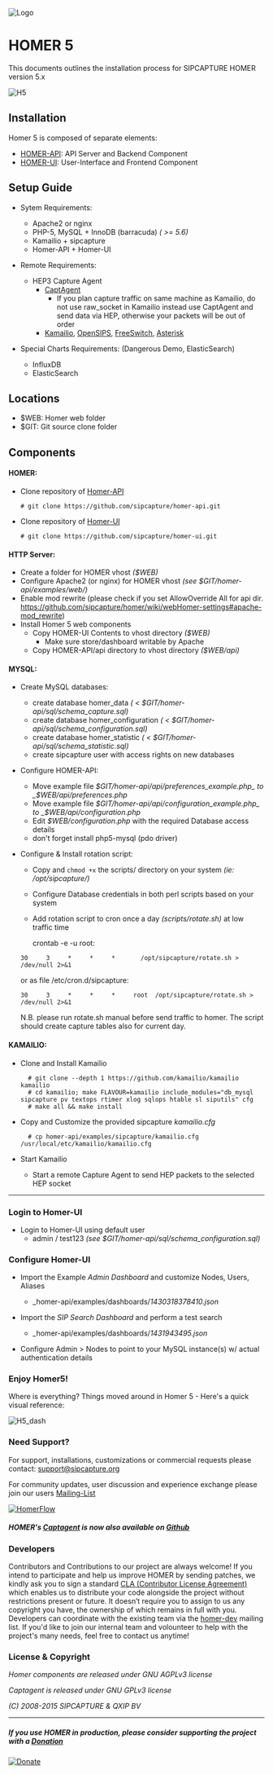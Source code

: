 ![Logo](http://sipcapture.org/data/images/sipcapture_header.png)

# HOMER 5 
This documents outlines the installation process for SIPCAPTURE HOMER version 5.x

![H5](http://i.imgur.com/G5LF1Wl.png)

## Installation

Homer 5 is composed of separate elements:
 * [HOMER-API](https://github.com/sipcapture/homer-api): API Server and Backend Component
 * [HOMER-UI](https://github.com/sipcapture/homer-ui):  User-Interface and Frontend Component

## Setup Guide

* Sytem Requirements:
	- Apache2 or nginx 
	- PHP-5, MySQL + InnoDB (barracuda) _( >= 5.6)_
	- Kamailio + sipcapture 
	- Homer-API + Homer-UI

* Remote Requirements:
	- HEP3 Capture Agent
		- [CaptAgent](https://github.com/sipcapture/captagent)
			- If you plan capture traffic on same machine as Kamailio, do not use raw_socket in Kamailio instead use CaptAgent and send data via HEP, otherwise your packets will be out of order
		- [Kamailio](https://github.com/kamailio/kamailio), [OpenSIPS](http://opensips.org/), [FreeSwitch](http://freeswitch.org/), [Asterisk](http://www.asterisk.org/)

* Special Charts Requirements: (Dangerous Demo, ElasticSearch)
	- InfluxDB
	- ElasticSearch

## Locations

* $WEB: Homer web folder
* $GIT: Git source clone folder

## Components

#### HOMER:

* Clone repository of [Homer-API](https://github.com/sipcapture/homer-api)
	 
	 ```# git clone https://github.com/sipcapture/homer-api.git```
		
* Clone repository of [Homer-UI](https://github.com/sipcapture/homer-ui)
	 
	 ```# git clone https://github.com/sipcapture/homer-ui.git```

#### HTTP Server:
* Create a folder for HOMER vhost _($WEB)_
* Configure Apache2 (or nginx) for HOMER vhost _(see $GIT/homer-api/examples/web/)_
* Enable mod rewrite (please check if you set AllowOverride All for api dir. https://github.com/sipcapture/homer/wiki/webHomer-settings#apache-mod_rewrite)
* Install Homer 5 web components
	* Copy HOMER-UI Contents to vhost directory  _($WEB)_
		* Make sure store/dashboard writable by Apache
	* Copy HOMER-API/api directory to vhost directory  _($WEB/api)_


#### MYSQL:
* Create MySQL databases:
	* create database homer_data _( < $GIT/homer-api/sql/schema_capture.sql)_
	* create database homer_configuration _( < $GIT/homer-api/sql/schema_configuration.sql)_
	* create database homer_statistic _( < $GIT/homer-api/sql/schema_statistic.sql)_
	* create sipcapture user with access rights on new databases

* Configure HOMER-API:
	* Move example file _$GIT/homer-api/api/preferences_example.php_ to _$WEB/api/preferences.php_
	* Move example file _$GIT/homer-api/api/configuration_example.php_ to _$WEB/api/configuration.php_
	* Edit _$WEB/configuration.php_ with the required Database access details
	* don't forget install php5-mysql (pdo driver)

* Configure & Install rotation script:
	* Copy and ```chmod +x``` the scripts/ directory on your system _(ie: /opt/sipcapture/)_
	* Configure Database credentials in both perl scripts based on your system
	* Add rotation script to cron once a day _(scripts/rotate.sh)_ at low traffic time

        crontab -e -u root:
        
	```30     3     *     *     *       /opt/sipcapture/rotate.sh > /dev/null 2>&1```

	or as file /etc/cron.d/sipcapture:
	
	```30     3     *     *     *     root  /opt/sipcapture/rotate.sh > /dev/null 2>&1```

	N.B. please run rotate.sh manual before send traffic to homer. The script should create capture tables also for current day.
	
#### KAMAILIO:
* Clone and Install Kamailio

		# git clone --depth 1 https://github.com/kamailio/kamailio kamailio
		# cd kamailio; make FLAVOUR=kamailio include_modules="db_mysql sipcapture pv textops rtimer xlog sqlops htable sl siputils" cfg
		# make all && make install

		
* Copy and Customize the provided sipcapture _kamailio.cfg_

		# cp homer-api/examples/sipcapture/kamailio.cfg /usr/local/etc/kamailio/kamailio.cfg
		
* Start Kamailio
	* Start a remote Capture Agent to send HEP packets to the selected HEP socket


-----------------

### Login to Homer-UI

* Login to Homer-UI using default user
	* admin / test123 _(see $GIT/homer-api/sql/schema_configuration.sql)_

### Configure Homer-UI

* Import the Example _Admin Dashboard_ and customize Nodes, Users, Aliases
	* _homer-api/examples/dashboards/_1430318378410.json_
* Import the _SIP Search Dashboard_ and perform a test search
	* _homer-api/examples/dashboards/_1431943495.json_

* Configure Admin > Nodes to point to your MySQL instance(s) w/ actual authentication details

### Enjoy Homer5!

Where is everything? Things moved around in Homer 5 - Here's a quick visual reference:

![H5_dash](http://i.imgur.com/CT1BBGD.png)

### Need Support?
For support, installations, customizations or commercial requests please contact: support@sipcapture.org

For community updates, user discussion and experience exchange please join our users   [Mailing-List](https://groups.google.com/forum/#!forum/homer-discuss)

[![HomerFlow](http://i.imgur.com/U7UBI.png)](http://sipcapture.org)

##### HOMER's [Captagent](http://github.com/sipcapture/captagent) is now also available on [Github](http://github.com/sipcapture/captagent)

### Developers
Contributors and Contributions to our project are always welcome! If you intend to participate and help us improve HOMER by sending patches, we kindly ask you to sign a standard [CLA (Contributor License Agreement)](http://cla.qxip.net) which enables us to distribute your code alongside the project without restrictions present or future. It doesn’t require you to assign to us any copyright you have, the ownership of which remains in full with you. Developers can coordinate with the existing team via the [homer-dev](http://groups.google.com/group/homer-dev) mailing list. If you'd like to join our internal team and volounteer to help with the project's many needs, feel free to contact us anytime!




### License & Copyright

*Homer components are released under GNU AGPLv3 license*

*Captagent is released under GNU GPLv3 license*

*(C) 2008-2015 SIPCAPTURE & QXIP BV*

----------

##### If you use HOMER in production, please consider supporting the project with a [Donation](https://www.paypal.com/cgi-bin/webscr?cmd=_donations&business=donation%40sipcapture%2eorg&lc=US&item_name=SIPCAPTURE&no_note=0&currency_code=EUR&bn=PP%2dDonationsBF%3abtn_donateCC_LG%2egif%3aNonHostedGuest)

[![Donate](https://www.paypalobjects.com/en_US/i/btn/btn_donateCC_LG.gif)](https://www.paypal.com/cgi-bin/webscr?cmd=_donations&business=donation%40sipcapture%2eorg&lc=US&item_name=SIPCAPTURE&no_note=0&currency_code=EUR&bn=PP%2dDonationsBF%3abtn_donateCC_LG%2egif%3aNonHostedGuest)

